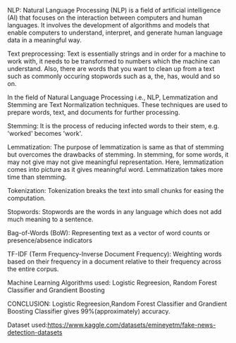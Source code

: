 NLP: Natural Language Processing (NLP) is a field of artificial intelligence (AI) that focuses on the interaction between computers and human languages. 
It involves the development of algorithms and models that enable computers to understand, interpret, and generate human language data in a meaningful way.


Text preprocessing:
Text is essentially strings and in order for a machine to work with, it needs to be transformed to numbers which the machine can understand. Also, there are words that you want to clean up from a text such as commonly occuring stopwords such as a, the, has, would and so on.

In the field of Natural Language Processing i.e., NLP, Lemmatization and Stemming are Text Normalization techniques. These techniques are used to prepare words, text, and documents for further processing.

Stemming:
It is the process of reducing infected words to their stem, e.g. 'worked' becomes 'work'.

Lemmatization:
The purpose of lemmatization is same as that of stemming but overcomes the drawbacks of stemming. In stemming, for some words, it may not give may not give meaningful representation. Here, lemmatization comes into picture as it gives meaningful word. Lemmatization takes more time than stemming.

Tokenization:
Tokenization breaks the text into small chunks for easing the computation.

Stopwords:
Stopwords are the words in any language which does not add much meaning to a sentence.

Bag-of-Words (BoW):
Representing text as a vector of word counts or presence/absence indicators

TF-IDF (Term Frequency-Inverse Document Frequency):
Weighting words based on their frequency in a document relative to their frequency across the entire corpus.

Machine Learning Algorithms used: Logistic Regreesion,
                                  Random Forest Classifier and Grandient Boosting

CONCLUSION: Logistic Regreesion,Random Forest Classifier and Grandient Boosting Classifier gives 99%(approximately) accuracy.

Dataset used:https://www.kaggle.com/datasets/emineyetm/fake-news-detection-datasets



